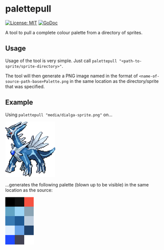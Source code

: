 # palettepull
[![License: MIT](https://img.shields.io/badge/License-MIT-yellow.svg)](https://opensource.org/licenses/MIT) [![GoDoc](https://godoc.org/github.com/zedseven/palettepull?status.svg)](https://godoc.org/github.com/zedseven/palettepull)

A tool to pull a complete colour palette from a directory of sprites.

## Usage
Usage of the tool is very simple. Just call `palettepull "<path-to-sprite/sprite-directory>"`.

The tool will then generate a PNG image named in the format of `<name-of-source-path-base>Palette.png` in the same
location as the directory/sprite that was specified.

## Example
Using `palettepull "media/dialga-sprite.png"` on...

![Dialga Sprite](media/dialga-sprite.png "The sprite of the Pokémon Dialga.")

...generates the following palette (blown up to be visible) in the same location as the source:

![Dialga Sprite Palette](media/dialga-spritePalette.png "The palette generated from the above sprite (blown up).")
